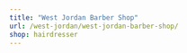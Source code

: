 ```yaml
---
title: "West Jordan Barber Shop"
url: /west-jordan/west-jordan-barber-shop/
shop: hairdresser
---
```

